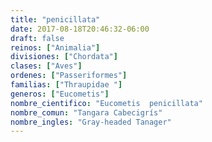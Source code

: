 ```yaml
---
title: "penicillata"
date: 2017-08-18T20:46:32-06:00
draft: false
reinos: ["Animalia"]
divisiones: ["Chordata"]
clases: ["Aves"]
ordenes: ["Passeriformes"]
familias: ["Thraupidae "]
generos: ["Eucometis"]
nombre_cientifico: "Eucometis  penicillata"
nombre_comun: "Tangara Cabecigrís"
nombre_ingles: "Gray-headed Tanager"
---
```

